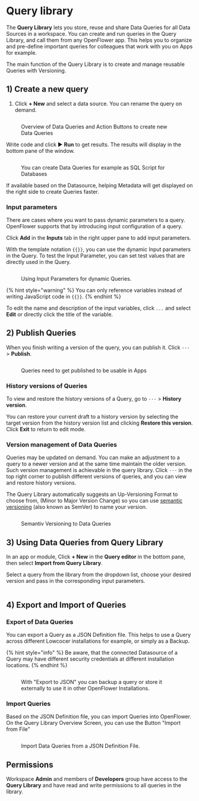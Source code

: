 # Query library

The **Query Library** lets you store, reuse and share Data Queries for all Data Sources in a workspace. You can create and run queries in the Query Library, and call them from any OpenFlower app. This helps you to organize and pre-define important queries for colleagues that work with you on Apps for example.

The main function of the Query Library is to create and manage reusable Queries with Versioning.

## 1) Create a new query

1. Click **+ New** and select a data source. You can rename the query on demand.

<figure><img src="../.gitbook/assets/Admin  Query Collection.png" alt=""><figcaption><p>Overview of Data Queries and Action Buttons to create new Data Queries</p></figcaption></figure>

Write code and click ▶ **Run** to get results. The results will display in the bottom pane of the window.

<figure><img src="../.gitbook/assets/Query Library  New Query.png" alt=""><figcaption><p>You can create Data Queries for example as SQL Script for Databases</p></figcaption></figure>

If available based on the Datasource, helping Metadata will get displayed on the right side to create Queries faster.

### Input parameters

There are cases where you want to pass dynamic parameters to a query. OpenFlower supports that by introducing input configuration of a query.

Click **Add** in the **Inputs** tab in the right upper pane to add input parameters.&#x20;

With the template notation `{{}}`, you can use the dynamic Input parameters in the Query. To test the Input Parameter, you can set test values that are directly used in the Query.

<figure><img src="../.gitbook/assets/Query Library  Input Parameter.png" alt=""><figcaption><p>Using Input Parameters for dynamic Queries.</p></figcaption></figure>

{% hint style="warning" %}
You can only reference variables instead of writing JavaScript code in `{{}}`.
{% endhint %}

To edit the name and description of the input variables, click `...` and select **Edit** or directly click the title of the variable.

## 2) Publish Queries

When you finish writing a version of the query, you can publish it. Click `···` > **Publish**.&#x20;

<figure><img src="../.gitbook/assets/Query Library  Publish Query.png" alt=""><figcaption><p>Queries need to get published to be usable in Apps</p></figcaption></figure>

### History versions of Queries

To view and restore the history versions of a Query, go to `···` > **History version**.

You can restore your current draft to a history version by selecting the target version from the history version list and clicking **Restore this version**. Click **Exit** to return to edit mode.

### Version management of Data Queries

Queries may be updated on demand. You can make an adjustment to a query to a newer version and at the same time maintain the older version. Such version management is achievable in the query library. Click `···` in the top right corner to publish different versions of queries, and you can view and restore history versions.

The Query Library automatically suggests an Up-Versioning Format to choose from, (Minor to Major Version Change) so you can use [semantic versioning](https://semver.org/) (also known as SemVer) to name your version.

<figure><img src="../.gitbook/assets/Query Library  Version Query.png" alt=""><figcaption><p>Semantiv Versioning to Data Queries</p></figcaption></figure>

## 3) Using Data Queries from Query Library

In an app or module, Click **+ New** in the **Query editor** in the bottom pane, then select **Import from Query Library**.

Select a query from the library from the dropdown list, choose your desired version and pass in the corresponding input parameters.

<figure><img src="../.gitbook/assets/App Editor  Data Query from Library.png" alt=""><figcaption></figcaption></figure>

## 4) Export and Import of Queries

### Export of Data Queries

You can export a Query as a JSON Definition file. This helps to use a Query across different Lowcocer installations for example, or simply as a Backup.

{% hint style="info" %}
Be aware, that the connected Datasource of a Query may have different security credentials at different installation locations.
{% endhint %}

<figure><img src="../.gitbook/assets/Query Library  Export Query.png" alt=""><figcaption><p>With "Export to JSON" you can backup a query or store it externally to use it in other OpenFlower Installations.</p></figcaption></figure>

### Import Queries

Based on the JSON Definition file, you can import Queries into OpenFlower. On the Query Library Overview Screen, you can use the Button "Import from File"

<figure><img src="../.gitbook/assets/Query Library  Import Query.png" alt=""><figcaption><p>Import Data Queries from a JSON Definition File.</p></figcaption></figure>

## Permissions

Workspace **Admin** and members of **Developers** group have access to the **Query Library** and have read and write permissions to all queries in the library.
